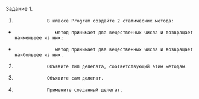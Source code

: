 Задание 1.

1)                 В классе Program создайте 2 статических метода:

-                    метод принимает два вещественных числа и возвращает наименьшее из них;

-                    метод принимает два вещественных числа и возвращает наибольшее из них.

2)                 Объявите тип делегата, соответствующий этим методам.

3)                 Объявите сам делегат.

4)                 Примените созданный делегат.
